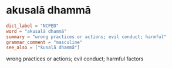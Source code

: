 # akusalā dhammā

``` toml
dict_label = "NCPED"
word = "akusalā dhammā"
summary = "wrong practices or actions; evil conduct; harmful"
grammar_comment = "masculine"
see_also = ["kusalā dhammā"]
```

wrong practices or actions; evil conduct; harmful factors


